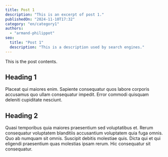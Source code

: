 ```yaml
---
title: Post 1
description: "This is an excerpt of post 1."
publishedOn: "2024-11-10T17:32"
category: "en/category1"
authors:
  - "armand-philippot"
seo:
  title: "Post 1"
  description: "This is a description used by search engines."
---
```


This is the post contents.

## Heading 1

Placeat qui maiores enim. Sapiente consequatur quos labore corporis accusamus quo ullam consequatur impedit. Error commodi quisquam deleniti cupiditate nesciunt.

## Heading 2

Quasi temporibus quia maiores praesentium sed voluptatibus et. Rerum consequatur voluptatem blanditiis accusantium voluptatem quia fuga omnis. Quo ab numquam sit omnis. Suscipit debitis molestiae quis. Dicta qui et qui eligendi praesentium quas molestias ipsam rerum. Hic consequatur sit consequatur.

